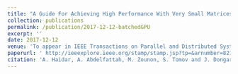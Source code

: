 ```yaml
---
title: "A Guide For Achieving High Performance With Very Small Matrices On GPU: A case Study of Batched LU and Cholesky Factorizations"
collection: publications
permalink: /publication/2017-12-12-batchedGPU
excerpt: ''
date: 2017-12-12
venue: 'To appear in IEEE Transactions on Parallel and Distributed Systems'
paperurl: ' http://ieeexplore.ieee.org/stamp/stamp.jsp?tp=&arnumber=8214236&isnumber=4359390'
citation: 'A. Haidar, A. Abdelfattah, M. Zounon, S. Tomov and J. Dongarra, "A Guide For Achieving High Performance With Very Small Matrices On GPU: A case Study of Batched LU and Cholesky Factorizations," in IEEE Transactions on Parallel and Distributed Systems, vol. PP, no. 99, pp. 1-1. doi: 10.1109/TPDS.2017.2783929.'
---
```

